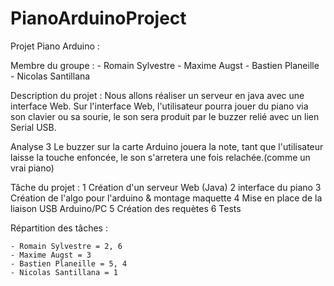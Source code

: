 # PianoArduinoProject

Projet Piano Arduino : 

Membre du groupe :
	- Romain Sylvestre
	- Maxime Augst 
	- Bastien Planeille
	- Nicolas Santillana

Description du projet :
  Nous allons réaliser un serveur en java avec une interface Web.
Sur l'interface Web, l'utilisateur pourra jouer du piano via son clavier ou sa sourie,
le son sera produit par le buzzer relié avec un lien Serial USB.

Analyse 3
  Le buzzer sur la carte Arduino jouera la note, tant que l'utilisateur laisse la touche enfoncée, 
 le son s'arretera une fois relachée.(comme un vrai piano)
 
Tâche du projet :
1 Création d'un serveur Web (Java) 
2 interface du piano
3 Création de l'algo pour l'arduino & montage maquette
4 Mise en place de la liaison USB Arduino/PC
5 Création des requètes
6 Tests 
		
Répartition des tâches : 

 	- Romain Sylvestre = 2, 6
	- Maxime Augst = 3 
	- Bastien Planeille = 5, 4
	- Nicolas Santillana = 1
